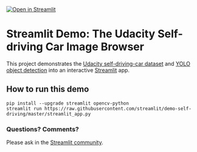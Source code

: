 [![Open in Streamlit](https://static.streamlit.io/badges/streamlit_badge_black_white.svg)](https://share.streamlit.io/streamlit/demo-self-driving)

# Streamlit Demo: The Udacity Self-driving Car Image Browser

This project demonstrates the [Udacity self-driving-car dataset](https://github.com/udacity/self-driving-car) and [YOLO object detection](https://pjreddie.com/darknet/yolo) into an interactive [Streamlit](https://streamlit.io) app.



## How to run this demo
```
pip install --upgrade streamlit opencv-python
streamlit run https://raw.githubusercontent.com/streamlit/demo-self-driving/master/streamlit_app.py
```

### Questions? Comments?

Please ask in the [Streamlit community](https://discuss.streamlit.io).


